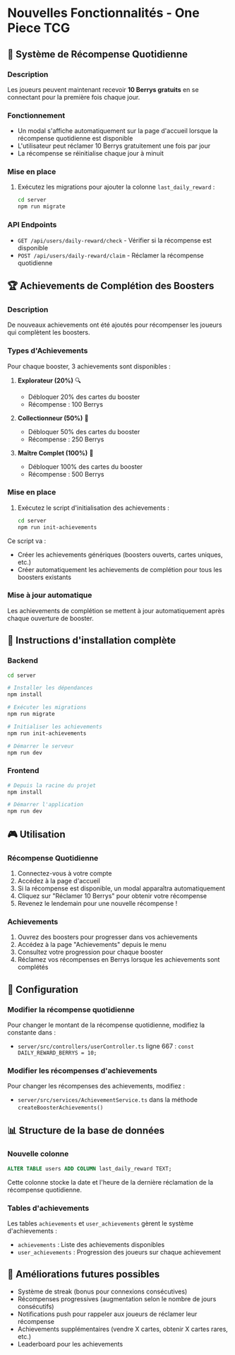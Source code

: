 # Nouvelles Fonctionnalités - One Piece TCG

## 🎁 Système de Récompense Quotidienne

### Description
Les joueurs peuvent maintenant recevoir **10 Berrys gratuits** en se connectant pour la première fois chaque jour.

### Fonctionnement
- Un modal s'affiche automatiquement sur la page d'accueil lorsque la récompense quotidienne est disponible
- L'utilisateur peut réclamer 10 Berrys gratuitement une fois par jour
- La récompense se réinitialise chaque jour à minuit

### Mise en place
1. Exécutez les migrations pour ajouter la colonne `last_daily_reward` :
   ```bash
   cd server
   npm run migrate
   ```

### API Endpoints
- `GET /api/users/daily-reward/check` - Vérifier si la récompense est disponible
- `POST /api/users/daily-reward/claim` - Réclamer la récompense quotidienne

## 🏆 Achievements de Complétion des Boosters

### Description
De nouveaux achievements ont été ajoutés pour récompenser les joueurs qui complètent les boosters.

### Types d'Achievements
Pour chaque booster, 3 achievements sont disponibles :

1. **Explorateur (20%)** 🔍
   - Débloquer 20% des cartes du booster
   - Récompense : 100 Berrys

2. **Collectionneur (50%)** 🎯
   - Débloquer 50% des cartes du booster
   - Récompense : 250 Berrys

3. **Maître Complet (100%)** 👑
   - Débloquer 100% des cartes du booster
   - Récompense : 500 Berrys

### Mise en place
1. Exécutez le script d'initialisation des achievements :
   ```bash
   cd server
   npm run init-achievements
   ```

Ce script va :
- Créer les achievements génériques (boosters ouverts, cartes uniques, etc.)
- Créer automatiquement les achievements de complétion pour tous les boosters existants

### Mise à jour automatique
Les achievements de complétion se mettent à jour automatiquement après chaque ouverture de booster.

## 📝 Instructions d'installation complète

### Backend
```bash
cd server

# Installer les dépendances
npm install

# Exécuter les migrations
npm run migrate

# Initialiser les achievements
npm run init-achievements

# Démarrer le serveur
npm run dev
```

### Frontend
```bash
# Depuis la racine du projet
npm install

# Démarrer l'application
npm run dev
```

## 🎮 Utilisation

### Récompense Quotidienne
1. Connectez-vous à votre compte
2. Accédez à la page d'accueil
3. Si la récompense est disponible, un modal apparaîtra automatiquement
4. Cliquez sur "Réclamer 10 Berrys" pour obtenir votre récompense
5. Revenez le lendemain pour une nouvelle récompense !

### Achievements
1. Ouvrez des boosters pour progresser dans vos achievements
2. Accédez à la page "Achievements" depuis le menu
3. Consultez votre progression pour chaque booster
4. Réclamez vos récompenses en Berrys lorsque les achievements sont complétés

## 🔧 Configuration

### Modifier la récompense quotidienne
Pour changer le montant de la récompense quotidienne, modifiez la constante dans :
- `server/src/controllers/userController.ts` ligne 667 : `const DAILY_REWARD_BERRYS = 10;`

### Modifier les récompenses d'achievements
Pour changer les récompenses des achievements, modifiez :
- `server/src/services/AchievementService.ts` dans la méthode `createBoosterAchievements()`

## 📊 Structure de la base de données

### Nouvelle colonne
```sql
ALTER TABLE users ADD COLUMN last_daily_reward TEXT;
```

Cette colonne stocke la date et l'heure de la dernière réclamation de la récompense quotidienne.

### Tables d'achievements
Les tables `achievements` et `user_achievements` gèrent le système d'achievements :
- `achievements` : Liste des achievements disponibles
- `user_achievements` : Progression des joueurs sur chaque achievement

## 🚀 Améliorations futures possibles

- Système de streak (bonus pour connexions consécutives)
- Récompenses progressives (augmentation selon le nombre de jours consécutifs)
- Notifications push pour rappeler aux joueurs de réclamer leur récompense
- Achievements supplémentaires (vendre X cartes, obtenir X cartes rares, etc.)
- Leaderboard pour les achievements
